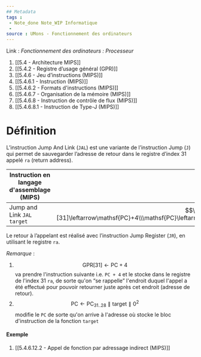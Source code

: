 ```yaml
---
## Metadata
tags : 
 - Note_done Note_WIP Informatique
 - 
source : UMons - Fonctionnement des ordinateurs
---
```


Link :
_Fonctionnement des ordinateurs : Processeur_
1. [[5.4 - Architecture MIPS]]
2. [[5.4.2 - Registre d’usage général (GPR)]]
3. [[5.4.6 - Jeu d’instructions (MIPS)]]
4. [[5.4.6.1 - Instruction (MIPS)]]
5. [[5.4.6.2 - Formats d'instructions (MIPS)]]
6. [[5.4.6.7 - Organisation de la mémoire (MIPS)]]
7. [[5.4.6.8 - Instruction de contrôle de flux (MIPS)]]
8. [[5.4.6.8.1 - Instruction de Type-J (MIPS)]]

# Définition
L’instruction Jump And Link (`JAL`) est une variante de l’instruction Jump (`J`) qui permet de sauvegarder l’adresse de retour dans le registre d’index 31 appelé `ra` (return address).

| Instruction en langage d'assemblage (MIPS) | Description                                                                                                                                           | OpCode   |
| ------------------------------------------ | ----------------------------------------------------------------------------------------------------------------------------------------------------- | -------- |
| Jump and Link `JAL target`                 | $$\begin{array}{l}\mathsf{GPR}[31]\leftarrow\mathsf{PC}+4\\\mathsf{PC}\leftarrow\mathsf{PC}_{31..28}\parallel\mathsf{target}\parallel0^2\end{array}$$ | `000011` |
Le retour à l’appelant est réalisé avec l’instruction Jump Register (`JR`), en utilisant le registre `ra`.

_Remarque_ :
1. $$\mathsf{GPR}[31]\leftarrow\mathsf{PC}+4$$va prendre l'instruction suivante i.e. `PC + 4` et le stocke dans le registre de l'index 31 `ra`, de sorte qu'on “se rappelle” l'endroit duquel l'appel a été effectué pour pouvoir retourner juste après cet endroit (adresse de retour). 
2. $$\mathsf{PC}\leftarrow\mathsf{PC}_{31..28}\parallel\mathsf{target}\parallel0^2$$modifie le `PC` de sorte qu'on arrive à l'adresse où stocke le bloc d'instruction de la fonction `target`
#### Exemple
1. [[5.4.6.12.2 - Appel de fonction par adressage indirect (MIPS)]]

